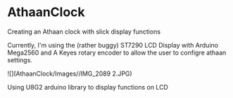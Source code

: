 # AthaanClock
Creating an Athaan clock with slick display functions

Currently, I'm using the (rather buggy) ST7290 LCD Display with Arduino Mega2560 and A Keyes rotary encoder to allow the user to configre athaan settings.

![](AthaanClock/Images//IMG_2089 2.JPG)

Using U8G2 arduino library to display functions on  LCD
